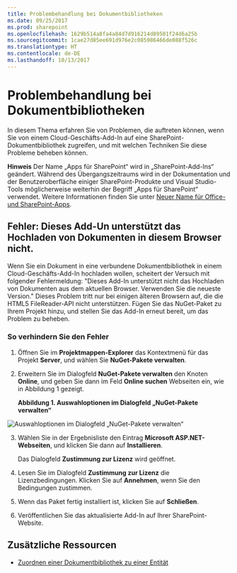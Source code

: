 ```yaml
---
title: Problembehandlung bei Dokumentbibliotheken
ms.date: 09/25/2017
ms.prod: sharepoint
ms.openlocfilehash: 1629b514a8fa4a84d7d916214d89501f24d6a25b
ms.sourcegitcommit: 1cae27d85ee691d976e2c085986466de088f526c
ms.translationtype: HT
ms.contentlocale: de-DE
ms.lasthandoff: 10/13/2017
---
```

# <a name="troubleshooting-document-libraries"></a>Problembehandlung bei Dokumentbibliotheken
In diesem Thema erfahren Sie von Problemen, die auftreten können, wenn Sie von einem Cloud-Geschäfts-Add-In auf eine SharePoint-Dokumentbibliothek zugreifen, und mit welchen Techniken Sie diese Probleme beheben können.
 

 **Hinweis** Der Name „Apps für SharePoint“ wird in „SharePoint-Add-Ins“ geändert. Während des Übergangszeitraums wird in der Dokumentation und der Benutzeroberfläche einiger SharePoint-Produkte und Visual Studio-Tools möglicherweise weiterhin der Begriff „Apps für SharePoint“ verwendet. Weitere Informationen finden Sie unter [Neuer Name für Office- und SharePoint-Apps](new-name-for-apps-for-sharepoint.md#bk_newname).
 


 

## <a name="error-this-add-in-does-not-support-uploading-documents-from-your-current-browser"></a>Fehler: Dieses Add-Un unterstützt das Hochladen von Dokumenten in diesem Browser nicht.

Wenn Sie ein Dokument in eine verbundene Dokumentbibliothek in einem Cloud-Geschäfts-Add-In hochladen wollen, scheitert der Versuch mit folgender Fehlermeldung: "Dieses Add-In unterstützt nicht das Hochladen von Dokumenten aus dem aktuellen Browser. Verwenden Sie die neueste Version." Dieses Problem tritt nur bei einigen älteren Browsern auf, die die HTML5 FileReader-API nicht unterstützen. Fügen Sie das NuGet-Paket zu Ihrem Projekt hinzu, und stellen Sie das Add-In erneut bereit, um das Problem zu beheben.
 

 

### <a name="to-prevent-the-error"></a>So verhindern Sie den Fehler


1. Öffnen Sie im **Projektmappen-Explorer** das Kontextmenü für das Projekt **Server**, und wählen Sie **NuGet-Pakete verwalten**.
    
 
2. Erweitern Sie im Dialogfeld **NuGet-Pakete verwalten** den Knoten **Online**, und geben Sie dann im Feld **Online suchen** Webseiten ein, wie in Abbildung 1 gezeigt.
    
    **Abbildung 1. Auswahloptionen im Dialogfeld „NuGet-Pakete verwalten“**

 

  ![Auswahloptionen im Dialogfeld „NuGet-Pakete verwalten“](../images/NuGet.PNG)
 

 

 
3. Wählen Sie in der Ergebnisliste den Eintrag **Microsoft ASP.NET-Webseiten**, und klicken Sie dann auf **Installieren**.
    
    Das Dialogfeld **Zustimmung zur Lizenz** wird geöffnet.
    
 
4. Lesen Sie im Dialogfeld **Zustimmung zur Lizenz** die Lizenzbedingungen. Klicken Sie auf **Annehmen**, wenn Sie den Bedingungen zustimmen.
    
 
5. Wenn das Paket fertig installiert ist, klicken Sie auf **Schließen**.
    
 
6. Veröffentlichen Sie das aktualisierte Add-In auf Ihrer SharePoint-Website.
    
 

## <a name="additional-resources"></a>Zusätzliche Ressourcen
<a name="bk_addresources"> </a>


-  [Zuordnen einer Dokumentbibliothek zu einer Entität](associate-a-document-library-with-an-entity.md)
    
 

